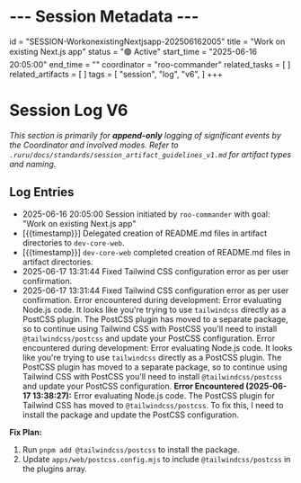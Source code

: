 # --- Session Metadata ---
id = "SESSION-WorkonexistingNextjsapp-202506162005"
title = "Work on existing Next.js app"
status = "🟢 Active"
start_time = "2025-06-16 20:05:00"
end_time = ""
coordinator = "roo-commander"
related_tasks = [
]
related_artifacts = [
]
tags = [
"session", "log", "v6",
]
+++

# Session Log V6

*This section is primarily for **append-only** logging of significant events by the Coordinator and involved modes.*
*Refer to `.ruru/docs/standards/session_artifact_guidelines_v1.md` for artifact types and naming.*

## Log Entries

- 2025-06-16 20:05:00 Session initiated by `roo-commander` with goal: "Work on existing Next.js app"
- [\{{timestamp}}] Delegated creation of README.md files in artifact directories to `dev-core-web`.
- [\{{timestamp}}] `dev-core-web` completed creation of README.md files in artifact directories.
- 2025-06-17 13:31:44 Fixed Tailwind CSS configuration error as per user confirmation.
- 2025-06-17 13:31:44 Fixed Tailwind CSS configuration error as per user confirmation.
Error encountered during development: Error evaluating Node.js code. It looks like you're trying to use `tailwindcss` directly as a PostCSS plugin. The PostCSS plugin has moved to a separate package, so to continue using Tailwind CSS with PostCSS you'll need to install `@tailwindcss/postcss` and update your PostCSS configuration.
Error encountered during development: Error evaluating Node.js code. It looks like you're trying to use `tailwindcss` directly as a PostCSS plugin. The PostCSS plugin has moved to a separate package, so to continue using Tailwind CSS with PostCSS you'll need to install `@tailwindcss/postcss` and update your PostCSS configuration.
**Error Encountered (2025-06-17 13:38:27):** Error evaluating Node.js code. The PostCSS plugin for Tailwind CSS has moved to `@tailwindcss/postcss`. To fix this, I need to install the package and update the PostCSS configuration.

**Fix Plan:**
1. Run `pnpm add @tailwindcss/postcss` to install the package.
2. Update `apps/web/postcss.config.mjs` to include `@tailwindcss/postcss` in the plugins array.